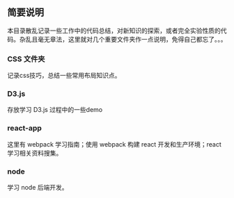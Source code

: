 ## 简要说明
本目录散乱记录一些工作中的代码总结，对新知识的探索，或者完全实验性质的代码。杂乱且毫无章法，这里就对几个重要文件夹作一点说明，免得自己都忘了。。。

### CSS 文件夹
记录css技巧，总结一些常用布局知识点。

### D3.js
存放学习 D3.js 过程中的一些demo

### react-app
这里有 webpack 学习指南；使用 webpack 构建 react 开发和生产环境；react 学习相关资料搜集。

### node
学习 node 后端开发。 